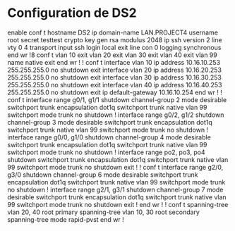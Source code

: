 # Configuration de DS2

enable
conf t
hostname DS2
ip domain-name LAN.PROJECT4
username root secret testtest
crypto key gen rsa modulus 2048
ip ssh version 2
line vty 0 4
transport input ssh
login local
exit
line con 0
logging synchronous
end
wr
!8
conf t
vlan 10
exit
vlan 20
exit
vlan 30
exit
vlan 40
exit
vlan 99
name native
exit
end
wr
!
!
conf t
interface vlan 10
ip address 10.16.10.253 255.255.255.0
no shutdown
exit
interface vlan 20
ip address 10.16.20.253 255.255.255.0
no shutdown
exit
interface vlan 30
ip address 10.16.30.253 255.255.255.0
no shutdown
exit
interface vlan 40
ip address 10.16.40.253 255.255.255.0
no shutdown
exit
ip default-gateway 10.16.10.254
end
wr
!
!
conf t
interface range g0/1, g1/1
shutdown
channel-group 2 mode desirable
switchport trunk encapsulation dot1q
switchport trunk native vlan 99
switchport mode trunk
no shutdown
!
interface range g0/2, g1/2
shutdown
channel-group 3 mode desirable
switchport trunk encapsulation dot1q
switchport trunk native vlan 99
switchport mode trunk
no shutdown
!
interface range g0/0, g1/0
shutdown
channel-group 4 mode desirable
switchport trunk encapsulation dot1q
switchport trunk native vlan 99
switchport mode trunk
no shutdown
!
interface range po2, po3, po4
shutdown
switchport trunk encapsulation dot1q
switchport trunk native vlan 99
switchport mode trunk
no shutdown
exit
!
!
conf t
interface range g2/0, g3/0
shutdown
channel-group 6 mode desirable
switchport trunk encapsulation dot1q
switchport trunk native vlan 99
switchport mode trunk
no shutdown
!
interface range g2/1, g3/1
shutdown
channel-group 7 mode desirable
switchport trunk encapsulation dot1q
switchport trunk native vlan 99
switchport mode trunk
no shutdown
exit
!
end
wr
!
!
conf t
spanning-tree vlan 20, 40 root primary
spanning-tree vlan 10, 30 root secondary
spanning-tree mode rapid-pvst
end
wr
!
